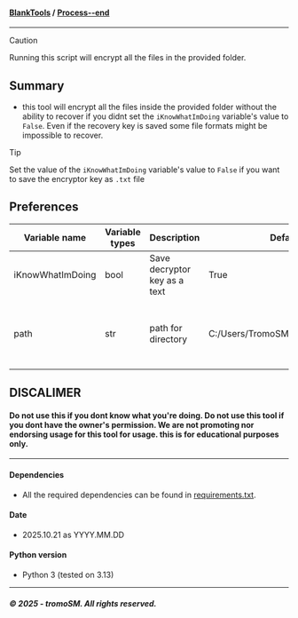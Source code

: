#### **[BlankTools](https://github.com/tromoSM/BlankTools/)** / [Process--end](https://github.com/tromoSM/BlankTools/tree/main/File-nuker)
****
> [!CAUTION]
> Running this script will encrypt all the files in the provided folder.
## Summary
- this tool will encrypt all the files inside the provided folder without the ability to recover if you didnt set the `iKnowWhatImDoing` variable's value to `False`. Even if the recovery key is saved some file formats might be impossible to recover.
> [!TIP]
> Set the value of the `iKnowWhatImDoing` variable's value to `False` if you want to save the encryptor key as `.txt` file
## Preferences
| Variable name | Variable types | Description | Default | Example| Additional info |
|----------|---------|----|---------------------------|------|-|
| iKnowWhatImDoing | bool | Save decryptor key as a text | True | False | False if you want to save the key | 
| path | str | path for directory | C:/Users/TromoSM/BlankTools/Files/ | C:/Users/TromoSM/Documents/ | use `/` instead of `\`, there must be a `/` at the path |

## DISCALIMER 
#### Do not use this if you dont know what you're doing. Do not use this tool if you dont have the owner's permission. We are not promoting nor endorsing usage for this tool for usage. this is for educational purposes only.

***
#### Dependencies
- All the required dependencies can be found in [requirements.txt](requirements.txt).
#### Date
- 2025.10.21 as YYYY.MM.DD
#### Python version
- Python 3 (tested on 3.13)
***
##### © 2025 - tromoSM. All rights reserved.
